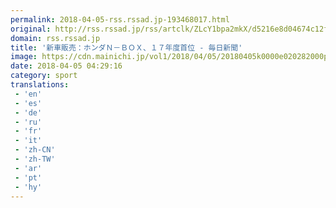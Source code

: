 ```yaml
---
permalink: 2018-04-05-rss.rssad.jp-193468017.html
original: http://rss.rssad.jp/rss/artclk/ZLcY1bpa2mkX/d5216e8d04674c12ff41033d12bc15b9?ul=9jcvzVn9Xfz4_ksfRiCoNKr18BjE4tQkdjMfTo2a2GTzG.d9cV6zyt_LR20.EY_HaDIKtKsYe0v9xhMFAZx9MzpML6T3
domain: rss.rssad.jp
title: '新車販売：ホンダＮ－ＢＯＸ、１７年度首位 - 毎日新聞'
image: https://cdn.mainichi.jp/vol1/2018/04/05/20180405k0000e020282000p/6.jpg?1
date: 2018-04-05 04:29:16
category: sport
translations: 
 - 'en'
 - 'es'
 - 'de'
 - 'ru'
 - 'fr'
 - 'it'
 - 'zh-CN'
 - 'zh-TW'
 - 'ar'
 - 'pt'
 - 'hy'
---
```


